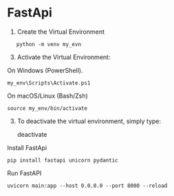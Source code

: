 # FastApi



1. Create the Virtual Environment
~~~
   python -m venv my_evn
~~~
3. Activate the Virtual Environment:

On Windows (PowerShell).

    my_env\Scripts\Activate.ps1

On macOS/Linux (Bash/Zsh)

    source my_env/bin/activate

3. To deactivate the virtual environment, simply type:
   
    deactivate


Install FastApi

    pip install fastapi unicorn pydantic

Run FastAPI

    uvicorn main:app --host 0.0.0.0 --port 8000 --reload
